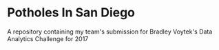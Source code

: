 # Potholes In San Diego
A repository containing my team's submission for Bradley Voytek's Data Analytics Challenge for 2017
